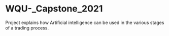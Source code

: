 # WQU-_Capstone_2021
Project explains how Artificial intelligence can be used in the various stages of a trading process.
